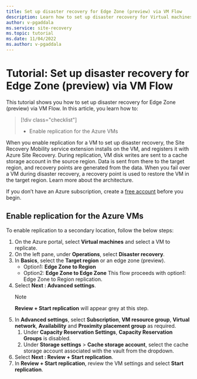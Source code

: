 ```yaml
---
title: Set up disaster recovery for Edge Zone (preview) via VM Flow
description: Learn how to set up disaster recovery for Virtual machines on Edge Zone (preview) via VM Flow.
author: v-pgaddala
ms.service: site-recovery
ms.topic: tutorial
ms.date: 11/04/2022
ms.author: v-pgaddala
---
```


# Tutorial: Set up disaster recovery for Edge Zone (preview) via VM Flow

This tutorial shows you how to set up disaster recovery for Edge Zone (preview) via VM Flow. In this article, you learn how to:

> [!div class="checklist"]
> * Enable replication for the Azure VMs

When you enable replication for a VM to set up disaster recovery, the Site Recovery Mobility service extension installs on the VM, and registers it with Azure Site Recovery. During replication, VM disk writes are sent to a cache storage account in the source region. Data is sent from there to the target region, and recovery points are generated from the data. When you fail over a VM during disaster recovery, a recovery point is used to restore the VM in the target region. Learn more about the architecture.

If you don’t have an Azure subscription, create a [free account](https://azure.microsoft.com/free/?WT.mc_id=A261C142F) before you begin.

## Enable replication for the Azure VMs

To enable replication to a secondary location, follow the below steps:

1. On the Azure portal, select **Virtual machines** and select a VM to replicate.
1. On the left pane, under **Operations**, select **Disaster recovery**.
1. In **Basics**, select the **Target region** or an edge zone (preview).
    - Option1: **Edge Zone to Region**
    - Option2: **Edge Zone to Edge Zone**
This flow proceeds with option1: Edge Zone to Region replication.
1. Select **Next : Advanced settings**.
    >[!Note]
    >**Review + Start replication** will appear grey at this step.
1. In **Advanced settings**, select **Subscription**, **VM resource group**, **Virtual network**, **Availability** and **Proximity placement group** as required.
    1. Under **Capacity Reservation Settings**, **Capacity Reservation Groups** is disabled.
    1. Under **Storage settings** > **Cache storage account**, select the cache storage account associated with the vault from the dropdown.
1. Select **Next : Review + Start replication**.
1. In **Review + Start replication**, review the VM settings and select **Start replication**.